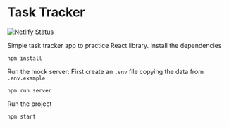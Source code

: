 # Task Tracker

[![Netlify Status](https://api.netlify.com/api/v1/badges/6ba4c9d3-99a0-40bf-9e8b-c7c7f28c7641/deploy-status)](https://app.netlify.com/sites/task-tracker-project-reactjs/deploys)

Simple task tracker app to practice React library.
Install the dependencies

```
npm install
```
Run the mock server:
First create an `.env` file copying the data from `.env.example`

```
npm run server
```
Run the project

```
npm start
```
